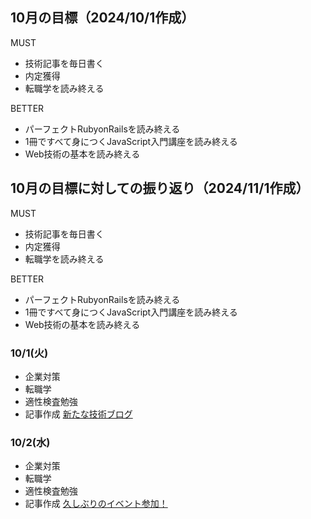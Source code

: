 ## 10月の目標（2024/10/1作成）
MUST
- 技術記事を毎日書く
- 内定獲得
- 転職学を読み終える
  
BETTER
- パーフェクトRubyonRailsを読み終える
- 1冊ですべて身につくJavaScript入門講座を読み終える
- Web技術の基本を読み終える

## 10月の目標に対しての振り返り（2024/11/1作成）
MUST
- 技術記事を毎日書く
- 内定獲得
- 転職学を読み終える
  
BETTER
- パーフェクトRubyonRailsを読み終える
- 1冊ですべて身につくJavaScript入門講座を読み終える
- Web技術の基本を読み終える

### 10/1(火)
- 企業対策
- 転職学
- 適性検査勉強
- 記事作成 [新たな技術ブログ](https://sizu.me/s17w_09/posts/mbbessvzbftk)

### 10/2(水)
- 企業対策
- 転職学
- 適性検査勉強
- 記事作成 [久しぶりのイベント参加！](https://sizu.me/s17w_09/posts/5twdrtmvod0f)
